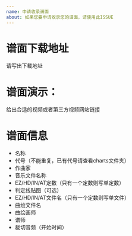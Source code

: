 ```yaml
---
name: 申请收录谱面
about: 如果您要申请收录您的谱面，请使用此ISSUE
---
```


# 谱面下载地址

请写出下载地址

# 谱面演示：

给出合适的视频或者第三方视频网站链接
 
# 谱面信息

- 名称
- 代号（不能重复，已有代号请查看charts文件夹）
- 作曲家
- 音乐文件名称
- EZ/HD/IN/AT定数（只有一个定数则写单定数）
- 判定线贴图（可选）
- EZ/HD/IN/AT文件名（只有一个定数则写单文件）
- 曲绘文件名
- 曲绘画师
- 谱师
- 裁切音频（开始时间）